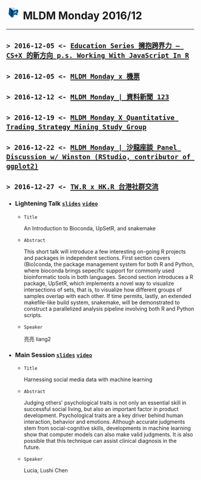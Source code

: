 # <img src="../../../R_logo.png" width="38"> MLDM Monday 2016/12
---

## `> 2016-12-05 <- `[`Education Series 擁抱跨界力 – CS+X 的新方向 p.s. Working With JavaScript In R`](https://www.meetup.com/R-Ladies-Taipei/events/235551756/)

## `> 2016-12-05 <- `[`MLDM Monday x 機票`](https://www.meetup.com/Taiwan-R/events/235124874/)

## `> 2016-12-12 <- `[`MLDM Monday | 資料新聞 123`](https://www.meetup.com/Taiwan-R/events/236109591/)

## `> 2016-12-19 <- `[`MLDM Monday X Quantitativ­e Trading Strategy Mining Study Group`](https://www.meetup.com/Taiwan-R/events/234986439/)

## `> 2016-12-22 <- `[`MLDM Monday | 沙龍座談 Panel Discussion w/ Winston (RStudio, contributor­ of ggplot2)`](https://www.meetup.com/Taiwan-R/events/236230384/)

## `> 2016-12-27 <- `[`TW.R x HK.R 台港社群交流`](https://www.meetup.com/Taiwan-R/events/236327688/)

  - ### Lightening Talk  [`slides`](https://blog.liang2.tw/2016Talk-Bioconda-UpSetR-Snakemake/) [`video`]()

    - `Title`

      An Introduction to Bioconda, UpSetR, and snakemake

    - `Abstract`

      This short talk will introduce a few interesting on-going R projects and packages in independent sections.  First section covers (Bio)conda, the package management system for both R and Python, where bioconda brings sepecific support for commonly used bioinformatic tools in both languages.  Second section introduces a R package, UpSetR, which implements a novel way to visualize intersections of sets, that is, to visualize how different groups of samples overlap with each other.  If time permits, lastly, an extended makefile-like build system, snakemake, will be demonstrated to construct a parallelized analysis pipeline involving both R and Python scripts.

    - `Speaker`

      亮亮 liang2

  - ### Main Session [`slides`](20161227_social-media.pdf) [`video`]()

    - `Title`

      Harnessing social media data with machine learning

    - `Abstract`

      Judging others' psychological traits is not only an essential skill in successful social living, but also an important factor in product development. Psychological traits are a key driver behind human interaction, behavior and emotions. Although accurate judgments stem from social-cognitive skills, developments in machine learning show that computer models can also make valid judgments. It is also possible that this technique can assist clinical diagnosis in the future.

    - `Speaker`

      Lucia, Lushi Chen
